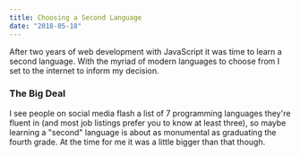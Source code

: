 ```yaml
---
title: Choosing a Second Language
date: "2018-05-18"
---
```


After two years of web development with JavaScript it was time to learn a second language. With the myriad of modern languages to choose from I set to the internet to inform my decision.

### The Big Deal
I see people on social media flash a list of 7 programming languages they're fluent in (and most job listings prefer you to know at least three), so maybe learning a "second" language is about as monumental as graduating the fourth grade. At the time for me it was a little bigger than that though. 